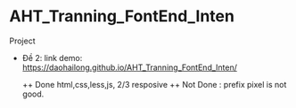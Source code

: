 # AHT_Tranning_FontEnd_Inten
Project
+ Đề 2: link demo: https://daohailong.github.io/AHT_Tranning_FontEnd_Inten/

  ++ Done html,css,less,js, 2/3 resposive
  ++ Not Done : prefix pixel is not good.
